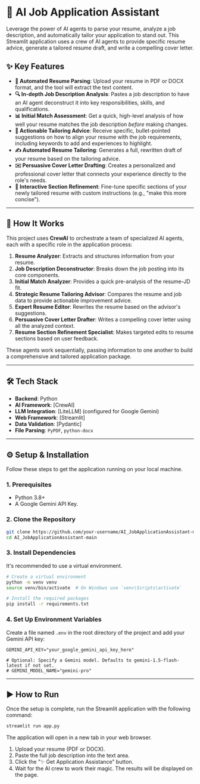 # 🚀 AI Job Application Assistant

Leverage the power of AI agents to parse your resume, analyze a job description, and automatically tailor your application to stand out. This Streamlit application uses a crew of AI agents to provide specific resume advice, generate a tailored resume draft, and write a compelling cover letter.

## ✨ Key Features

- **📄 Automated Resume Parsing**: Upload your resume in PDF or DOCX format, and the tool will extract the text content.
- **🔍 In-depth Job Description Analysis**: Pastes a job description to have an AI agent deconstruct it into key responsibilities, skills, and qualifications.
- **📊 Initial Match Assessment**: Get a quick, high-level analysis of how well your resume matches the job description *before* making changes.
- **📝 Actionable Tailoring Advice**: Receive specific, bullet-pointed suggestions on how to align your resume with the job requirements, including keywords to add and experiences to highlight.
- **✍️ Automated Resume Tailoring**: Generates a full, rewritten draft of your resume based on the tailoring advice.
- **✉️ Persuasive Cover Letter Drafting**: Creates a personalized and professional cover letter that connects your experience directly to the role's needs.
- **🔄 Interactive Section Refinement**: Fine-tune specific sections of your newly tailored resume with custom instructions (e.g., "make this more concise").

---

## 🤖 How It Works

This project uses **CrewAI** to orchestrate a team of specialized AI agents, each with a specific role in the application process:

1.  **Resume Analyzer**: Extracts and structures information from your resume.
2.  **Job Description Deconstructor**: Breaks down the job posting into its core components.
3.  **Initial Match Analyzer**: Provides a quick pre-analysis of the resume-JD fit.
4.  **Strategic Resume Tailoring Advisor**: Compares the resume and job data to provide actionable improvement advice.
5.  **Expert Resume Editor**: Rewrites the resume based on the advisor's suggestions.
6.  **Persuasive Cover Letter Drafter**: Writes a compelling cover letter using all the analyzed context.
7.  **Resume Section Refinement Specialist**: Makes targeted edits to resume sections based on user feedback.

These agents work sequentially, passing information to one another to build a comprehensive and tailored application package.

---

## 🛠️ Tech Stack

- **Backend**: Python
- **AI Framework**: [CrewAI]
- **LLM Integration**: [LiteLLM] (configured for Google Gemini)
- **Web Framework**: [Streamlit]
- **Data Validation**: [Pydantic]
- **File Parsing**: `PyPDF`, `python-docx`

---

## ⚙️ Setup & Installation

Follow these steps to get the application running on your local machine.

### 1. Prerequisites

- Python 3.8+
- A Google Gemini API Key.

### 2. Clone the Repository

```bash
git clone https://github.com/your-username/AI_JobApplicationAssistant-main.git
cd AI_JobApplicationAssistant-main
```

### 3. Install Dependencies

It's recommended to use a virtual environment.

```bash
# Create a virtual environment
python -m venv venv
source venv/bin/activate  # On Windows use `venv\Scripts\activate`

# Install the required packages
pip install -r requirements.txt
```

### 4. Set Up Environment Variables

Create a file named `.env` in the root directory of the project and add your Gemini API key:

```env
GEMINI_API_KEY="your_google_gemini_api_key_here"

# Optional: Specify a Gemini model. Defaults to gemini-1.5-flash-latest if not set.
# GEMINI_MODEL_NAME="gemini-pro"
```

---

## ▶️ How to Run

Once the setup is complete, run the Streamlit application with the following command:

```bash
streamlit run app.py
```

The application will open in a new tab in your web browser.

1.  Upload your resume (PDF or DOCX).
2.  Paste the full job description into the text area.
3.  Click the "✨ Get Application Assistance" button.
4.  Wait for the AI crew to work their magic. The results will be displayed on the page.
